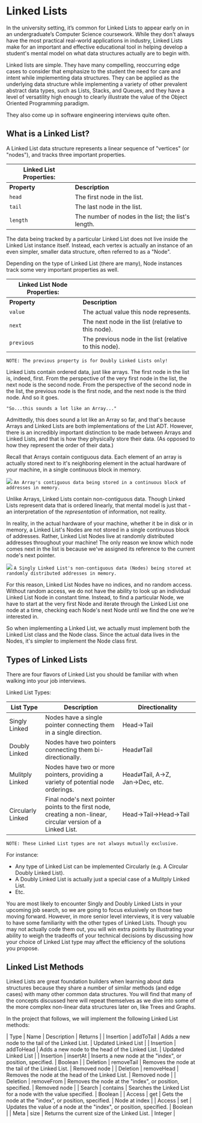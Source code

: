 # Linked Lists

In the university setting, it’s common for Linked Lists to appear early on in an undergraduate’s Computer Science coursework. While they don't always have the most practical real-world applications in industry, Linked Lists make for an important and effective educational tool in helping develop a student's mental model on what data structures actually are to begin with.

Linked lists are simple. They have many compelling, reoccurring edge cases to consider that emphasize to the student the need for care and intent while implementing data structures. They can be applied as the underlying data structure while implementing a variety of other prevalent abstract data types, such as Lists, Stacks, and Queues, and they have a level of versatility high enough to clearly illustrate the value of the Object Oriented Programming paradigm.

They also come up in software engineering interviews quite often.

## What is a Linked List?

A Linked List data structure represents a linear sequence of "vertices" (or "nodes"), and tracks three important properties.

| Linked List Properties:| |
|--------------|-----------|
|  **Property** |  **Description** |
| `head` | The first node in the list. |
| `tail` | The last node in the list.  |
| `length` | The number of nodes in the list; the list's length. |

The data being tracked by a particular Linked List does not live inside the Linked List instance itself. Instead, each vertex is actually an instance of an even simpler, smaller data structure, often referred to as a "Node".

Depending on the type of Linked List (there are many), Node instances track some very important properties as well.

| Linked List Node Properties:| |
|--------------|-----------|
|  **Property** |  **Description** |
| `value` | The actual value this node represents. |
| `next` | The next node in the list (relative to this node). |
| `previous` | The previous node in the list (relative to this node). |

`NOTE: The previous property is for Doubly Linked Lists only!`

Linked Lists contain ordered data, just like arrays. The first node in the list is, indeed, first. From the perspective of the very first node in the list, the next node is the second node. From the perspective of the second node in the list, the previous node is the first node, and the next node is the third node. And so it goes.

`"So...this sounds a lot like an Array..."`

Admittedly, this does sound a lot like an Array so far, and that's because Arrays and Linked Lists are both implementations of the List ADT. However, there is an incredibly important distinction to be made between Arrays and Linked Lists, and that is how they physically store their data. (As opposed to how they represent the order of their data.)

Recall that Arrays contain contiguous data. Each element of an array is actually stored next to it's neighboring element in the actual hardware of your machine, in a single continuous block in memory.

![](https://s3-us-west-1.amazonaws.com/appacademy-open-assets/data_structures_algorithms/linked_lists/images/array-in-memory.png)
`An Array's contiguous data being stored in a continuous block of addresses in memory.`

Unlike Arrays, Linked Lists contain non-contiguous data. Though Linked Lists represent data that is ordered linearly, that mental model is just that - an interpretation of the *representation* of information, not reality.

In reality, in the actual hardware of your machine, whether it be in disk or in memory, a Linked List's Nodes are not stored in a single continuous block of addresses. Rather, Linked List Nodes live at randomly distributed addresses throughout your machine! The only reason we know which node comes next in the list is because we've assigned its reference to the current node's next pointer.

![](https://s3-us-west-1.amazonaws.com/appacademy-open-assets/data_structures_algorithms/linked_lists/images/SLL-diagram.png)
`A Singly Linked List's non-contiguous data (Nodes) being stored at randomly distributed addresses in memory.`

For this reason, Linked List Nodes have no indices, and no random access. Without random access, we do not have the ability to look up an individual Linked List Node in constant time. Instead, to find a particular Node, we have to start at the very first Node and iterate through the Linked List one node at a time, checking each Node's next Node until we find the one we're interested in.

So when implementing a Linked List, we actually must implement both the Linked List class and the Node class. Since the actual data lives in the Nodes, it's simpler to implement the Node class first.

## Types of Linked Lists

There are four flavors of Linked List you should be familiar with when walking into your job interviews.

Linked List Types:

| List Type | Description | Directionality |
|--------------|-----------|-----------|
| Singly Linked | Nodes have a single pointer connecting them in a single direction. | Head→Tail |
| Doubly Linked | Nodes have two pointers connecting them bi-directionally. | Head⇄Tail |
| Mulitply Linked | Nodes have two or more pointers, providing a variety of potential node orderings. | Head⇄Tail, A→Z, Jan→Dec, etc. |
| Circularly Linked | Final node's next pointer points to the first node, creating a non-linear, circular version of a Linked List. | Head→Tail→Head→Tail |

`NOTE: These Linked List types are not always mutually exclusive.`

For instance:
* Any type of Linked List can be implemented Circularly (e.g. A Circular Doubly Linked List).
* A Doubly Linked List is actually just a special case of a Mulitply Linked List.
* Etc.

You are most likely to encounter Singly and Doubly Linked Lists in your upcoming job search, so we are going to focus exlusively on those two moving forward. However, in more senior level interviews, it is very valuable to have some familiarity with the other types of Linked Lists. Though you may not actually code them out, you will win extra points by illustrating your ability to weigh the tradeoffs of your technical decisions by discussing how your choice of Linked List type may affect the efficiency of the solutions you propose.

## Linked List Methods

Linked Lists are great foundation builders when learning about data structures because they share a number of similar methods (and edge cases) with many other common data structures. You will find that many of the concepts discussed here will repeat themselves as we dive into some of the more complex non-linear data structures later on, like Trees and Graphs.

In the project that follows, we will implement the following Linked List methods:

| Type | Name | Description | Returns |
| Insertion | addToTail | Adds a new node to the tail of the Linked List. | Updated Linked List |
| Insertion | addToHead | Adds a new node to the head of the Linked List. | Updated Linked List |
| Insertion | insertAt | Inserts a new node at the "index", or position, specified. | Boolean |
| Deletion | removeTail | Removes the node at the tail of the Linked List. | Removed node |
| Deletion | removeHead | Removes the node at the head of the Linked List. | Removed node |
| Deletion | removeFrom | Removes the node at the "index", or position, specified. | Removed node |
| Search | contains | Searches the Linked List for a node with the value specified. | Boolean |
| Access | get | Gets the node at the "index", or position, specified. | Node at index |
| Access | set | Updates the value of a node at the "index", or position, specified. | Boolean |
| Meta | size | Returns the current size of the Linked List. | Integer |